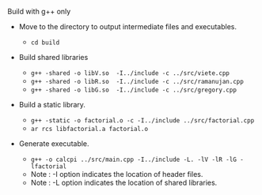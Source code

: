 Build with g++ only

- Move to the directory to output intermediate files and executables.
    - `cd build`

- Build shared libraries
    - `g++ -shared -o libV.so  -I../include -c ../src/viete.cpp`
    - `g++ -shared -o libR.so  -I../include -c ../src/ramanujan.cpp`
    - `g++ -shared -o libG.so  -I../include -c ../src/gregory.cpp`


- Build a static library.
    - `g++ -static -o factorial.o -c -I../include ../src/factorial.cpp`
    - `ar rcs libfactorial.a factorial.o`


- Generate executable.
    - `g++ -o calcpi ../src/main.cpp -I../include -L. -lV -lR -lG -lfactorial`
    - Note : -I option indicates the location of header files.
    - Note : -L option indicates the location of shared libraries.
